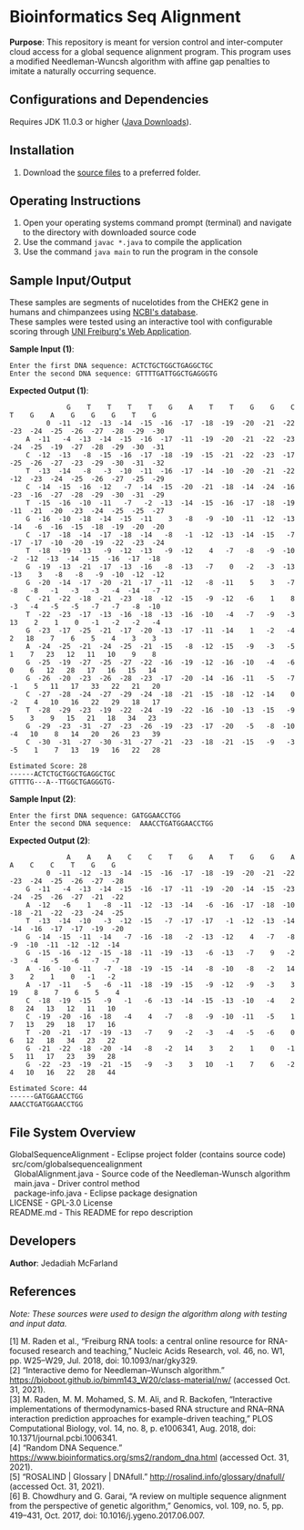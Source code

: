 # Bioinformatics Seq Alignment
**Purpose**: This repository is meant for version control and inter-computer cloud access for a global sequence alignment program. This program uses a modified Needleman-Wuncsh algorithm with affine gap penalties to imitate a naturally occurring sequence. 

##  Configurations and Dependencies
Requires JDK 11.0.3 or higher ([Java Downloads](https://www.oracle.com/java/technologies/downloads/)).

## Installation 
1. Download the [source files](https://github.com/JJAWESOM234/bioinformatics-seq-alignment/tree/main/GlobalSequenceAlignment/src/com/globalsequencealignment) to a preferred folder.

## Operating Instructions 
1. Open your operating systems command prompt (terminal) and navigate to the directory with downloaded source code
2. Use the command `javac *.java` to compile the application
3. Use the command `java main` to run the program in the console

## Sample Input/Output
These samples are segments of nucelotides from the CHEK2 gene in humans and chimpanzees using [NCBI's database](https://www.ncbi.nlm.nih.gov/gene/?term=CHEK2).  
These samples were tested using an interactive tool with configurable scoring through [UNI Freiburg's Web Application](http://rna.informatik.uni-freiburg.de/Teaching/index.jsp?toolName=Gotoh).  


**Sample Input (1)**: 
```
Enter the first DNA sequence: ACTCTGCTGGCTGAGGCTGC
Enter the second DNA sequence: GTTTTGATTGGCTGAGGGTG
```
**Expected Output (1)**: 
```
              G    T    T    T    T    G    A    T    T    G    G    C    T    G    A    G    G    G    T    G
         0  -11  -12  -13  -14  -15  -16  -17  -18  -19  -20  -21  -22  -23  -24  -25  -26  -27  -28  -29  -30
    A  -11   -4  -13  -14  -15  -16  -17  -11  -19  -20  -21  -22  -23  -24  -25  -19  -27  -28  -29  -30  -31
    C  -12  -13   -8  -15  -16  -17  -18  -19  -15  -21  -22  -23  -17  -25  -26  -27  -23  -29  -30  -31  -32
    T  -13  -14   -8   -3  -10  -11  -16  -17  -14  -10  -20  -21  -22  -12  -23  -24  -25  -26  -27  -25  -29
    C  -14  -15  -16  -12   -7  -14  -15  -20  -21  -18  -14  -24  -16  -23  -16  -27  -28  -29  -30  -31  -29
    T  -15  -16  -10  -11   -7   -2  -13  -14  -15  -16  -17  -18  -19  -11  -21  -20  -23  -24  -25  -25  -27
    G  -16  -10  -18  -14  -15  -11    3   -8   -9  -10  -11  -12  -13  -14   -6  -16  -15  -18  -19  -20  -20
    C  -17  -18  -14  -17  -18  -14   -8   -1  -12  -13  -14  -15   -7  -17  -17  -10  -20  -19  -22  -23  -24
    T  -18  -19  -13   -9  -12  -13   -9  -12    4   -7   -8   -9  -10   -2  -12  -13  -14  -15  -16  -17  -18
    G  -19  -13  -21  -17  -13  -16   -8  -13   -7    0   -2   -3  -13  -13    3   -8   -8   -9  -10  -12  -12
    G  -20  -14  -17  -20  -21  -17  -11  -12   -8  -11    5    3   -7   -8   -8   -1   -3   -3   -4  -14   -7
    C  -21  -22  -18  -21  -23  -18  -12  -15   -9  -12   -6    1    8   -3   -4   -5   -5   -7   -7   -8  -10
    T  -22  -23  -17  -13  -16  -18  -13  -16  -10   -4   -7   -9   -3   13    2    1    0   -1   -2   -2   -4
    G  -23  -17  -25  -21  -17  -20  -13  -17  -11  -14    1   -2   -4    2   18    7    6    5    4    3    3
    A  -24  -25  -21  -24  -25  -21  -15   -8  -12  -15   -9   -3   -5    1    7   23   12   11   10    9    8
    G  -25  -19  -27  -25  -27  -22  -16  -19  -12  -16  -10   -4   -6    0    6   12   28   17   16   15   14
    G  -26  -20  -23  -26  -28  -23  -17  -20  -14  -16  -11   -5   -7   -1    5   11   17   33   22   21   20
    C  -27  -28  -24  -27  -29  -24  -18  -21  -15  -18  -12  -14    0   -2    4   10   16   22   29   18   17
    T  -28  -29  -23  -19  -22  -24  -19  -22  -16  -10  -13  -15   -9    5    3    9   15   21   18   34   23
    G  -29  -23  -31  -27  -23  -26  -19  -23  -17  -20   -5   -8  -10   -4   10    8   14   20   26   23   39
    C  -30  -31  -27  -30  -31  -27  -21  -23  -18  -21  -15   -9   -3   -5    1    7   13   19   16   22   28

Estimated Score: 28
------ACTCTGCTGGCTGAGGCTGC
GTTTTG---A--TTGGCTGAGGGTG-
```
**Sample Input (2)**:
```
Enter the first DNA sequence: GATGGAACCTGG
Enter the second DNA sequence:  AAACCTGATGGAACCTGG
```
**Expected Output (2)**: 
```
              A    A    A    C    C    T    G    A    T    G    G    A    A    C    C    T    G    G
         0  -11  -12  -13  -14  -15  -16  -17  -18  -19  -20  -21  -22  -23  -24  -25  -26  -27  -28
    G  -11   -4  -13  -14  -15  -16  -17  -11  -19  -20  -14  -15  -23  -24  -25  -26  -27  -21  -22
    A  -12   -6    1   -8  -11  -12  -13  -14   -6  -16  -17  -18  -10  -18  -21  -22  -23  -24  -25
    T  -13  -14  -10   -3  -12  -15   -7  -17  -17   -1  -12  -13  -14  -14  -16  -17  -17  -19  -20
    G  -14  -15  -11  -14   -7  -16  -18   -2  -13  -12    4   -7   -8   -9  -10  -11  -12  -12  -14
    G  -15  -16  -12  -15  -18  -11  -19  -13   -6  -13   -7    9   -2   -3   -4   -5   -6   -7   -7
    A  -16  -10  -11   -7  -18  -19  -15  -14   -8  -10   -8   -2   14    3    2    1    0   -1   -2
    A  -17  -11   -5   -6  -11  -18  -19  -15   -9  -12   -9   -3    3   19    8    7    6    5    4
    C  -18  -19  -15   -9   -1   -6  -13  -14  -15  -13  -10   -4    2    8   24   13   12   11   10
    C  -19  -20  -16  -18   -4    4   -7   -8   -9  -10  -11   -5    1    7   13   29   18   17   16
    T  -20  -21  -17  -19  -13   -7    9   -2   -3   -4   -5   -6    0    6   12   18   34   23   22
    G  -21  -22  -18  -20  -14   -8   -2   14    3    2    1    0   -1    5   11   17   23   39   28
    G  -22  -23  -19  -21  -15   -9   -3    3   10   -1    7    6   -2    4   10   16   22   28   44

Estimated Score: 44
------GATGGAACCTGG
AAACCTGATGGAACCTGG
```

## File System Overview
GlobalSequenceAlignment - Eclipse project folder (contains source code)  
&nbsp;src/com/globalsequencealignment  
&nbsp;&nbsp;GlobalAlignment.java - Source code of the Needleman-Wunsch algorithm  
&nbsp;&nbsp;main.java - Driver control method  
&nbsp;&nbsp;package-info.java - Eclipse package designation  
LICENSE - GPL-3.0 License  
README.md - This README for repo description  

## Developers
**Author**: Jedadiah McFarland

## References
*Note: These sources were used to design the algorithm along with testing and input data.*  

 
[1] M. Raden et al., “Freiburg RNA tools: a central online resource for RNA-focused research and teaching,” Nucleic Acids Research, vol. 46, no. W1, pp. W25–W29, Jul. 2018, doi: 10.1093/nar/gky329.  
[2] “Interactive demo for Needleman–Wunsch algorithm.” https://bioboot.github.io/bimm143_W20/class-material/nw/ (accessed Oct. 31, 2021).  
[3] M. Raden, M. M. Mohamed, S. M. Ali, and R. Backofen, “Interactive implementations of thermodynamics-based RNA structure and RNA–RNA interaction prediction approaches for example-driven teaching,” PLOS Computational Biology, vol. 14, no. 8, p. e1006341, Aug. 2018, doi: 10.1371/journal.pcbi.1006341.  
[4] “Random DNA Sequence.” https://www.bioinformatics.org/sms2/random_dna.html (accessed Oct. 31, 2021).  
[5] “ROSALIND | Glossary | DNAfull.” http://rosalind.info/glossary/dnafull/ (accessed Oct. 31, 2021).  
[6] B. Chowdhury and G. Garai, “A review on multiple sequence alignment from the perspective of genetic algorithm,” Genomics, vol. 109, no. 5, pp. 419–431, Oct. 2017, doi: 10.1016/j.ygeno.2017.06.007. 

